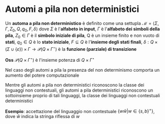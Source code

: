 # Automi a pila non deterministici

Un **automa a pila non deterministico** è definito come una settupla $\mathcal M=\langle\Sigma,\Gamma,Z_0,Q,q_0,F,\delta\rangle$ dove $\Sigma$ è l'**alfabeto in input**, $\Gamma$ è l'**alfabeto dei simboli della pila**, $Z_0\in\Gamma$ è il **simbolo iniziale di pila**, Q è un insieme finito e non vuoto di **stati**, $q_0\in Q$ è lo **stato iniziale**, $F\subseteq Q$ è l'**insieme degli stati finali**, $\delta:Q\times(\Sigma\cup\{\varepsilon\})\times\Gamma\to\mathcal P(Q\times\Gamma^\star)$ è la **funzione (parziale) di transizione**

**Oss**
$\mathcal P(Q\times\Gamma^\star)$ è l'insieme potenza di $Q\times\Gamma^\star$

Nel caso degli automi a pila la presenza del non determinismo comporta un aumento del potere computazionale

Mentre gli automi a pila non deterministici riconoscono la classe dei linguaggi non contestuali, gli automi a pila deterministici riconoscono un sottoinsieme proprio di tali linguaggi, la classe dei linguaggi non contestuali deterministici

**Esempio**: accettazione del linguaggio non contestuale $\{w\hat w|w\in\{s,b\}^+\}$, dove $\hat w$ indica la stringa riflessa di $w$  

